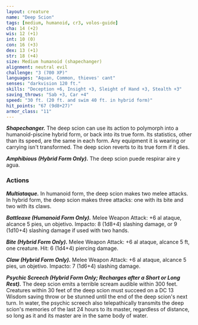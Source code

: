 ```yaml
---
layout: creature
name: "Deep Scion"
tags: [medium, humanoid, cr3, volos-guide]
cha: 14 (+2)
wis: 12 (+1)
int: 10 (0)
con: 16 (+3)
dex: 13 (+1)
str: 18 (+4)
size: Medium humanoid (shapechanger)
alignment: neutral evil
challenge: "3 (700 XP)"
languages: "Aquan, Common, thieves' cant"
senses: "darkvision 120 ft."
skills: "Deception +6, Insight +3, Sleight of Hand +3, Stealth +3"
saving_throws: "Sab +3, Car +4"
speed: "30 ft. (20 ft. and swim 40 ft. in hybrid form)"
hit_points: "67 (9d8+27)"
armor_class: "11"
---
```


***Shapechanger.*** The deep scion can use its action to polymorph into a humanoid-piscine hybrid form, or back into its true form. Its statistics, other than its speed, are the same in each form. Any equipment it is wearing or carrying isn't transformed. The deep scion reverts to its true form if it dies.

***Amphibious (Hybrid Form Only).*** The deep scion puede respirar aire y agua.

### Actions

***Multiataque.*** In humanoid form, the deep scion makes two melee attacks. In hybrid form, the deep scion makes three attacks: one with its bite and two with its claws.

***Battleaxe (Humanoid Form Only).*** Melee Weapon Attack: +6 al ataque, alcance 5 pies, un objetivo. Impacto: 8 (1d8+4) slashing damage, or 9 (1d10+4) slashing damage if used with two hands.

***Bite (Hybrid Form Only).*** Melee Weapon Attack: +6 al ataque, alcance 5 ft, one creature. Hit: 6 (1d4+4) piercing damage.

***Claw (Hybrid Form Only).*** Melee Weapon Attack: +6 al ataque, alcance 5 pies, un objetivo. Impacto: 7 (1d6+4) slashing damage.

***Psychic Screech (Hybrid Form Only; Recharges after a Short or Long Rest).*** The deep scion emits a terrible scream audible within 300 feet. Creatures within 30 feet of the deep scion must succeed on a DC 13 Wisdom saving throw or be stunned until the end of the deep scion's next turn. In water, the psychic screech also telepathically transmits the deep scion's memories of the last 24 hours to its master, regardless of distance, so long as it and its master are in the same body of water.